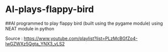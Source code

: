 # AI-plays-flappy-bird

##AI programmed to play flappy bird (built using the pygame module) using NEAT module in python

Source : https://www.youtube.com/playlist?list=PLzMcBGfZo4-lwGZWXz5Qgta_YNX3_vLS2

